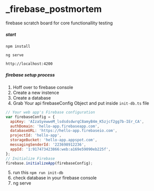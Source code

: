 # \_firebase_postmortem

firebase scratch board for core functionallity testing

##### start

```
npm install

ng serve

```

```
http://localhost:4200
```

##### firebase setup process

1. Hoff over to firebase console
2. Create a new instence
3. Create a database
4. Grab Your api firebaseConfig Object and put inside `init-db.ts` file

```js
// Your web app's Firebase configuration
var firebaseConfig = {
  apiKey: 'AIzaSyewweM_lsdsdsdwrqC8amyB4m_K5zjcf2gg7b-IEr_CA',
  authDomain: 'hello-app.firebaseapp.com',
  databaseURL: 'https://hello-app.firebaseio.com',
  projectId: 'hello-app',
  storageBucket: 'hello-app.appspot.com',
  messagingSenderId: '223698912236',
  appId: '1:917473423866:web:a169e59090eb225f',
};
// Initialize Firebase
firebase.initializeApp(firebaseConfig);
```

5. run this ``npm run init-db``
6. check database in your firebase console
7. ng serve
